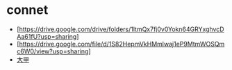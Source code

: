 # connet

- [https://drive.google.com/drive/folders/1ltmQx7fj0v0Yokn64GRYxghvcDAa61fU?usp=sharing]
- [https://drive.google.com/file/d/1S82HepmVkHMmlwaj1eP9MtmWOSQmc6W0/view?usp=sharing]
- [大甲](https://drive.google.com/file/d/1t-nYIL49fRdlEyryiHmhzqctvXWbuwrg/view?usp=sharing)
